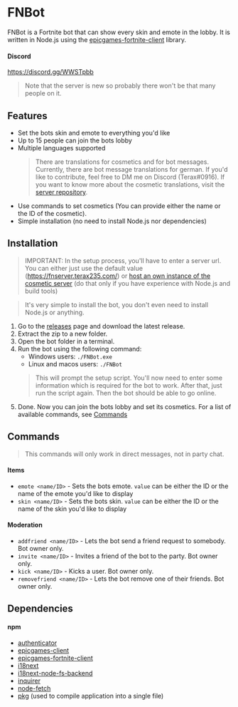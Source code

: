 # FNBot

FNBot is a Fortnite bot that can show every skin and emote in the lobby. It is written in Node.js using the [epicgames-fortnite-client](https://epicgames-client.kysune.me/) library.

#### Discord
https://discord.gg/WWSTpbb
> Note that the server is new so probably there won't be that many people on it.


## Features
- Set the bots skin and emote to everything you'd like
- Up to 15 people can join the bots lobby
- Multiple languages supported
  > There are translations for cosmetics and for bot messages. Currently, there are bot message translations for german. If you'd like to contribute, feel free to DM me on Discord (Terax#0916). If you want to know more about the cosmetic translations, visit the [server repository](https://github.com/Terax235/fnbot-server).
- Use commands to set cosmetics (You can provide either the name or the ID of the cosmetic).
- Simple installation (no need to install Node.js nor dependencies)

## Installation
> IMPORTANT: In the setup process, you'll have to enter a server url. You can either just use the default value (https://fnserver.terax235.com/) or [host an own instance of the cosmetic server](https://github.com/Terax235/fnbot-server/#fnbot-server) (do that only if you have experience with Node.js and build tools)

> It's very simple to install the bot, you don't even need to install Node.js or anything.

1. Go to the [releases](https://github.com/Terax235/fnbot-client/releases/latest) page and download the latest release.
2. Extract the zip to a new folder.
3. Open the bot folder in a terminal.
4. Run the bot using the following command:
   - Windows users: `./FNBot.exe`
   - Linux and macos users: `./FNBot`
   > This will prompt the setup script. You'll now need to enter some information which is required for the bot to work. After that, just run the script again. Then the bot should be able to go online.
5. Done. Now you can join the bots lobby and set its cosmetics. For a list of available commands, see [Commands](#Commands)

## Commands
> This commands will only work in direct messages, not in party chat.

#### Items
- `emote <name/ID>` - Sets the bots emote. `value` can be either the ID or the name of the emote you'd like to display
- `skin <name/ID>` - Sets the bots skin. `value` can be either the ID or the name of the skin you'd like to display

#### Moderation
- `addfriend <name/ID>` - Lets the bot send a friend request to somebody. Bot owner only.
- `invite <name/ID>` - Invites a friend of the bot to the party. Bot owner only.
- `kick <name/ID>` - Kicks a user. Bot owner only.
- `removefriend <name/ID>` - Lets the bot remove one of their friends. Bot owner only.


## Dependencies
#### npm
- [authenticator](https://www.npmjs.com/package/)
- [epicgames-client](https://www.npmjs.com/package/epicgames-client)
- [epicgames-fortnite-client](https://www.npmjs.com/package/epicgames-fortnite-client)
- [i18next](https://www.npmjs.com/package/i18next)
- [i18next-node-fs-backend](https://www.npmjs.com/package/i18next-node-fs-backend)
- [inquirer](https://www.npmjs.com/package/inquirer)
- [node-fetch](https://www.npmjs.com/package/node-fetch)
- [pkg](https://www.npmjs.com/package/pkg) (used to compile application into a single file)